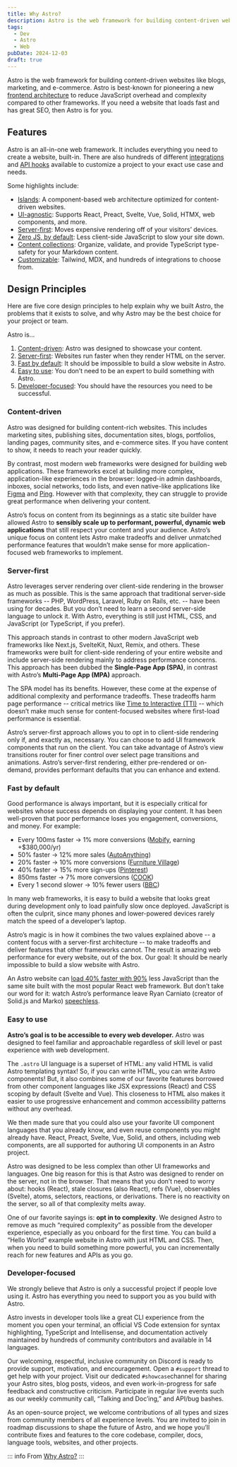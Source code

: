 ```yaml
---
title: Why Astro?
description: Astro is the web framework for building content-driven websites like blogs, marketing, and e-commerce. Astro is best-known for pioneering a new frontend architecture to reduce JavaScript overhead and complexity compared to other frameworks. If you need a website that loads fast and has great SEO, then Astro is for you.
tags:
  - Dev
  - Astro
  - Web
pubDate: 2024-12-03
draft: true
---
```


Astro is the web framework for building content-driven websites like blogs, marketing, and e-commerce. Astro is best-known for pioneering a new [frontend architecture](https://docs.astro.build/en/concepts/islands/) to reduce JavaScript overhead and complexity compared to other frameworks. If you need a website that loads fast and has great SEO, then Astro is for you.

## Features
Astro is an all-in-one web framework. It includes everything you need to create a website, built-in. There are also hundreds of different [integrations](https://astro.build/integrations/) and [API hooks](https://docs.astro.build/en/reference/integrations-reference/) available to customize a project to your exact use case and needs.

Some highlights include:

- [Islands](https://docs.astro.build/en/concepts/islands/): A component-based web architecture optimized for content-driven websites.
- [UI-agnostic](https://docs.astro.build/en/guides/framework-components/): Supports React, Preact, Svelte, Vue, Solid, HTMX, web components, and more.
- [Server-first](https://docs.astro.build/en/guides/on-demand-rendering/): Moves expensive rendering off of your visitors’ devices.
- [Zero JS, by default](https://docs.astro.build/en/basics/astro-components/): Less client-side JavaScript to slow your site down.
- [Content collections](https://docs.astro.build/en/guides/content-collections/): Organize, validate, and provide TypeScript type-safety for your Markdown content.
- [Customizable](https://docs.astro.build/en/guides/integrations-guide/): Tailwind, MDX, and hundreds of integrations to choose from.

## Design Principles

Here are five core design principles to help explain why we built Astro, the problems that it exists to solve, and why Astro may be the best choice for your project or team.

Astro is…

1. [Content-driven](https://docs.astro.build/en/concepts/why-astro/#content-driven): Astro was designed to showcase your content.
2. [Server-first](https://docs.astro.build/en/concepts/why-astro/#server-first): Websites run faster when they render HTML on the server.
3. [Fast by default](https://docs.astro.build/en/concepts/why-astro/#fast-by-default): It should be impossible to build a slow website in Astro.
4. [Easy to use](https://docs.astro.build/en/concepts/why-astro/#easy-to-use): You don’t need to be an expert to build something with Astro.
5. [Developer-focused](https://docs.astro.build/en/concepts/why-astro/#developer-focused): You should have the resources you need to be successful.

### Content-driven
Astro was designed for building content-rich websites. This includes marketing sites, publishing sites, documentation sites, blogs, portfolios, landing pages, community sites, and e-commerce sites. If you have content to show, it needs to reach your reader quickly.

By contrast, most modern web frameworks were designed for building web applications. These frameworks excel at building more complex, application-like experiences in the browser: logged-in admin dashboards, inboxes, social networks, todo lists, and even native-like applications like [Figma](https://figma.com/) and [Ping](https://ping.gg/). However with that complexity, they can struggle to provide great performance when delivering your content.

Astro’s focus on content from its beginnings as a static site builder have allowed Astro to **sensibly scale up to performant, powerful, dynamic web applications** that still respect your content and your audience. Astro’s unique focus on content lets Astro make tradeoffs and deliver unmatched performance features that wouldn’t make sense for more application-focused web frameworks to implement.

### Server-first
Astro leverages server rendering over client-side rendering in the browser as much as possible. This is the same approach that traditional server-side frameworks -- PHP, WordPress, Laravel, Ruby on Rails, etc. -- have been using for decades. But you don’t need to learn a second server-side language to unlock it. With Astro, everything is still just HTML, CSS, and JavaScript (or TypeScript, if you prefer).

This approach stands in contrast to other modern JavaScript web frameworks like Next.js, SvelteKit, Nuxt, Remix, and others. These frameworks were built for client-side rendering of your entire website and include server-side rendering mainly to address performance concerns. This approach has been dubbed the **Single-Page App (SPA)**, in contrast with Astro’s **Multi-Page App (MPA)** approach.

The SPA model has its benefits. However, these come at the expense of additional complexity and performance tradeoffs. These tradeoffs harm page performance -- critical metrics like [Time to Interactive (TTI)](https://web.dev/interactive/) -- which doesn’t make much sense for content-focused websites where first-load performance is essential.

Astro’s server-first approach allows you to opt in to client-side rendering only if, and exactly as, necessary. You can choose to add UI framework components that run on the client. You can take advantage of Astro’s view transitions router for finer control over select page transitions and animations. Astro’s server-first rendering, either pre-rendered or on-demand, provides performant defaults that you can enhance and extend.

### Fast by default
Good performance is always important, but it is especially critical for websites whose success depends on displaying your content. It has been well-proven that poor performance loses you engagement, conversions, and money. For example:

- Every 100ms faster → 1% more conversions ([Mobify](https://web.dev/why-speed-matters/), earning +$380,000/yr)
- 50% faster → 12% more sales ([AutoAnything](https://www.digitalcommerce360.com/2010/08/19/web-accelerator-revs-conversion-and-sales-autoanything/))
- 20% faster → 10% more conversions ([Furniture Village](https://www.thinkwithgoogle.com/intl/en-gb/marketing-strategies/app-and-mobile/furniture-village-and-greenlight-slash-page-load-times-boosting-user-experience/))
- 40% faster → 15% more sign-ups ([Pinterest](https://medium.com/pinterest-engineering/driving-user-growth-with-performance-improvements-cfc50dafadd7))
- 850ms faster → 7% more conversions ([COOK](https://web.dev/why-speed-matters/))
- Every 1 second slower → 10% fewer users ([BBC](https://www.creativebloq.com/features/how-the-bbc-builds-websites-that-scale))

In many web frameworks, it is easy to build a website that looks great during development only to load painfully slow once deployed. JavaScript is often the culprit, since many phones and lower-powered devices rarely match the speed of a developer’s laptop.

Astro’s magic is in how it combines the two values explained above -- a content focus with a server-first architecture -- to make tradeoffs and deliver features that other frameworks cannot. The result is amazing web performance for every website, out of the box. Our goal: It should be nearly impossible to build a slow website with Astro.

An Astro website can [load 40% faster with 90%](https://twitter.com/t3dotgg/status/1437195415439360003) less JavaScript than the same site built with the most popular React web framework. But don’t take our word for it: watch Astro’s performance leave Ryan Carniato (creator of Solid.js and Marko) [speechless](https://youtu.be/2ZEMb_H-LYE?t=8163).

### Easy to use
**Astro’s goal is to be accessible to every web developer.** Astro was designed to feel familiar and approachable regardless of skill level or past experience with web development.

The `.astro` UI language is a superset of HTML: any valid HTML is valid Astro templating syntax! So, if you can write HTML, you can write Astro components! But, it also combines some of our favorite features borrowed from other component languages like JSX expressions (React) and CSS scoping by default (Svelte and Vue). This closeness to HTML also makes it easier to use progressive enhancement and common accessibility patterns without any overhead.

We then made sure that you could also use your favorite UI component languages that you already know, and even reuse components you might already have. React, Preact, Svelte, Vue, Solid, and others, including web components, are all supported for authoring UI components in an Astro project.

Astro was designed to be less complex than other UI frameworks and languages. One big reason for this is that Astro was designed to render on the server, not in the browser. That means that you don’t need to worry about: hooks (React), stale closures (also React), refs (Vue), observables (Svelte), atoms, selectors, reactions, or derivations. There is no reactivity on the server, so all of that complexity melts away.

One of our favorite sayings is: **opt in to complexity**. We designed Astro to remove as much “required complexity” as possible from the developer experience, especially as you onboard for the first time. You can build a “Hello World” example website in Astro with just HTML and CSS. Then, when you need to build something more powerful, you can incrementally reach for new features and APIs as you go.

### Developer-focused
We strongly believe that Astro is only a successful project if people love using it. Astro has everything you need to support you as you build with Astro.

Astro invests in developer tools like a great CLI experience from the moment you open your terminal, an official VS Code extension for syntax highlighting, TypeScript and Intellisense, and documentation actively maintained by hundreds of community contributors and available in 14 languages.

Our welcoming, respectful, inclusive community on Discord is ready to provide support, motivation, and encouragement. Open a `#support` thread to get help with your project. Visit our dedicated `#showcase`channel for sharing your Astro sites, blog posts, videos, and even work-in-progress for safe feedback and constructive criticism. Participate in regular live events such as our weekly community call, “Talking and Doc’ing,” and API/bug bashes.

As an open-source project, we welcome contributions of all types and sizes from community members of all experience levels. You are invited to join in roadmap discussions to shape the future of Astro, and we hope you’ll contribute fixes and features to the core codebase, compiler, docs, language tools, websites, and other projects.

::: info
From [Why Astro?](https://docs.astro.build/en/concepts/why-astro/)
:::